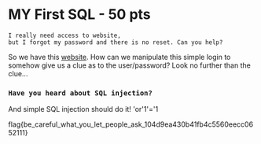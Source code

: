 # **MY First SQL - 50 pts**

```
I really need access to website,
but I forgot my password and there is no reset. Can you help?
```

So we have this [website](http://shell2017.picoctf.com:54020/). How can we manipulate this simple login to somehow give us a clue as to the user/password? Look no further than the clue...

### `Have you heard about SQL injection?`

And simple SQL injection should do it! 'or'1'='1



flag{be_careful_what_you_let_people_ask_104d9ea430b41fb4c5560eecc0652111}
